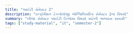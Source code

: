 ```yaml
---
title: "આઈટી સેમેસ્ટર 2"
description: "ઇન્ફોર્મેશન ટેકનોલોજી એન્જિનિયરિંગ સેમેસ્ટર 2ના વિષયો"
summary: "બીજા સેમેસ્ટર આઈટી ડિપ્લોમા વિષયો માટેની અભ્યાસ સામગ્રી"
tags: ["study-material", "it", "semester-2"]
---
```

